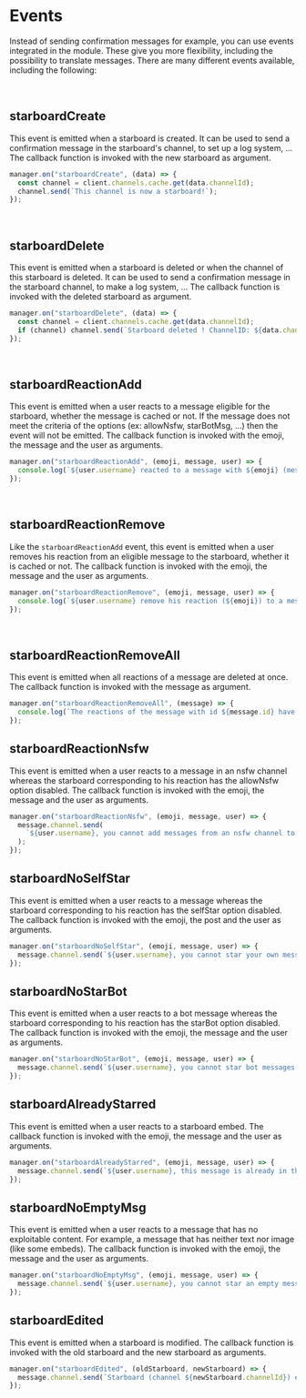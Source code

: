 # Events

Instead of sending confirmation messages for example, you can use events integrated in the module. These give you more flexibility, including the possibility to translate messages. There are many different events available, including the following:

<br>

## starboardCreate

This event is emitted when a starboard is created. It can be used to send a confirmation message in the starboard's channel, to set up a log system, ...
The callback function is invoked with the new starboard as argument.

```js
manager.on("starboardCreate", (data) => {
  const channel = client.channels.cache.get(data.channelId);
  channel.send(`This channel is now a starboard!`);
});
```

<br>

## starboardDelete

This event is emitted when a starboard is deleted or when the channel of this starboard is deleted. It can be used to send a confirmation message in the starboard channel, to make a log system, ...
The callback function is invoked with the deleted starboard as argument.

```js
manager.on("starboardDelete", (data) => {
  const channel = client.channels.cache.get(data.channelId);
  if (channel) channel.send(`Starboard deleted ! ChannelID: ${data.channelId}`);
});
```

<br>

## starboardReactionAdd

This event is emitted when a user reacts to a message eligible for the starboard, whether the message is cached or not. If the message does not meet the criteria of the options (ex: allowNsfw, starBotMsg, ...) then the event will not be emitted.
The callback function is invoked with the emoji, the message and the user as arguments.

```js
manager.on("starboardReactionAdd", (emoji, message, user) => {
  console.log(`${user.username} reacted to a message with ${emoji} (message id: ${message.id}).`);
});
```

<br>

## starboardReactionRemove

Like the `starboardReactionAdd` event, this event is emitted when a user removes his reaction from an eligible message to the starboard, whether it is cached or not.
The callback function is invoked with the emoji, the message and the user as arguments.

```js
manager.on("starboardReactionRemove", (emoji, message, user) => {
  console.log(`${user.username} remove his reaction (${emoji}) to a message (id: ${message.id}).`);
});
```

<br>

## starboardReactionRemoveAll

This event is emitted when all reactions of a message are deleted at once.
The callback function is invoked with the message as argument.

```js
manager.on("starboardReactionRemoveAll", (message) => {
  console.log(`The reactions of the message with id ${message.id} have all been removed.`);
});
```

## starboardReactionNsfw

This event is emitted when a user reacts to a message in an nsfw channel whereas the starboard corresponding to his reaction has the allowNsfw option disabled.
The callback function is invoked with the emoji, the message and the user as arguments.

```js
manager.on("starboardReactionNsfw", (emoji, message, user) => {
  message.channel.send(
    `${user.username}, you cannot add messages from an nsfw channel to the starboard.`,
  );
});
```

## starboardNoSelfStar

This event is emitted when a user reacts to a message whereas the starboard corresponding to his reaction has the selfStar option disabled.
The callback function is invoked with the emoji, the post and the user as arguments.

```js
manager.on("starboardNoSelfStar", (emoji, message, user) => {
  message.channel.send(`${user.username}, you cannot star your own messages.`);
});
```

## starboardNoStarBot

This event is emitted when a user reacts to a bot message whereas the starboard corresponding to his reaction has the starBot option disabled.
The callback function is invoked with the emoji, the message and the user as arguments.

```js
manager.on("starboardNoStarBot", (emoji, message, user) => {
  message.channel.send(`${user.username}, you cannot star bot messages.`);
});
```

## starboardAlreadyStarred

This event is emitted when a user reacts to a starboard embed.
The callback function is invoked with the emoji, the message and the user as arguments.

```js
manager.on("starboardAlreadyStarred", (emoji, message, user) => {
  message.channel.send(`${user.username}, this message is already in the starboard.`);
});
```

## starboardNoEmptyMsg

This event is emitted when a user reacts to a message that has no exploitable content. For example, a message that has neither text nor image (like some embeds).
The callback function is invoked with the emoji, the message and the user as arguments.

```js
manager.on("starboardNoEmptyMsg", (emoji, message, user) => {
  message.channel.send(`${user.username}, you cannot star an empty message.`);
});
```

## starboardEdited

This event is emitted when a starboard is modified.
The callback function is invoked with the old starboard and the new starboard as arguments.

```js
manager.on("starboardEdited", (oldStarboard, newStarboard) => {
  message.channel.send(`Starboard (channel ${newStarboard.channelId}) edited !`);
});
```
